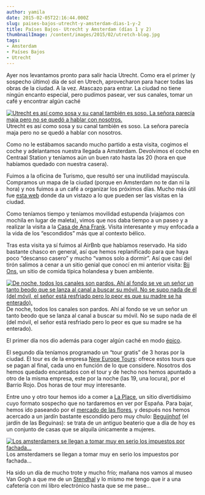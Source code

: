 ```yaml
---
author: yamila
date: 2015-02-05T22:16:44.000Z
slug: paises-bajos-utrecht-y-amsterdam-dias-1-y-2
title: Países Bajos- Utrecht y Amsterdam (días 1 y 2)
thumbnailImage: /content/images/2015/02/utretch-blog.jpg
tags:
- Amsterdam
- Países Bajos
- Utrecht
---
```



Ayer nos levantamos pronto para salir hacia Utrecht. Como era el primer (y sospecho último) día de sol en Utrech, aprovecharon para hacer todas las obras de la ciudad. A la vez. Atascazo para entrar. La ciudad no tiene ningún encanto especial, pero pudimos pasear, ver sus canales, tomar un café y encontrar algún caché

[![Utrecht es así como sosa y su canal también es soso. La señora parecía maja pero no se quedó a hablar con nosotros.](/content/images/2015/02/utretch-blog.jpg#small)](/content/images/2015/02/utretch-blog.jpg#full)
Utrecht es así como sosa y su canal también es soso. La señora parecía maja pero no se quedó a hablar con nosotros.

Como no le estábamos sacando mucho partido a esta visita, cogimos el coche y adelantamos nuestra llegada a Amsterdam. Devolvimos el coche en Centraal Station y teníamos aún un buen rato hasta las 20 (hora en que habíamos quedado con nuestra casera).

Fuimos a la oficina de Turismo, que resultó ser una inutilidad mayúscula. Compramos un mapa de la ciudad (porque en Amsterdam no te dan ni la hora) y nos fuimos a un café a organizar los próximos días. Mucho más útil fue [esta web](http:/soyamsterdam.com/) donde da un vistazo a lo que pueden ser las visitas en la ciudad.

Como teníamos tiempo y teníamos movilidad estupenda (viajamos con mochila en lugar de maleta), vimos que nos daba tiempo a un paseo y a realizar la visita a la [Casa de Ana Frank](http:/www.annefrank.org/). Visita interesante y muy enfocada a la vida de los “escondidos” más que al contexto bélico.

Tras esta visita ya sí fuimos al AirBnb que habíamos reservado. Ha sido bastante chasco en general, así que hemos replanificado para que haya poco “descanso casero” y mucho “vamos solo a dormir”. Así que casi del tirón salimos a cenar a un sitio genial que conocí en mi anterior visita: [Bij Ons](http:/www.bistrobijons.nl/), un sitio de comida típica holandesa y buen ambiente.

[![De noche, todos los canales son pardos. Ahí al fondo se ve un señor un tanto beodo que se lanza al canal a buscar su móvil. No se supo nada de él (del móvil, el señor está resfriado pero lo peor es que su madre se ha enterado).](/content/images/2015/02/ams-la-nuit-blog.jpg#small)](/content/images/2015/02/ams-la-nuit-blog.jpg#full)
De noche, todos los canales son pardos. Ahí al fondo se ve un señor un tanto beodo que se lanza al canal a buscar su móvil. No se supo nada de él (del móvil, el señor está resfriado pero lo peor es que su madre se ha enterado).

El primer día nos dio además para coger algún caché en modo [épico](http:/www.geocaching.com/seek/log.aspx?LUID=e535049e-e055-423a-8490-a178c0b0a0c9).

El segundo día teníamos programado un “tour gratis” de 3 horas por la ciudad. El tour es de la empresa [New Europe Tours](http:/www.neweuropetours.eu/): ofrece estos tours que se pagan al final, cada uno en función de lo que considere. Nosotros dos hemos quedado encantados con el tour y de hecho nos hemos apuntado a otro de la misma empresa, este por la noche (las 19, una locura), por el Barrio Rojo. Dos horas de tour muy interesante.

Entre uno y otro tour hemos ido a comer a [La Place](https:/www.laplace.com/en/), un sitio divertidísimo cuyo formato sospecho que no tardaremos en ver por España. Para bajar, hemos ido paseando por el [mercado de las flores](https:/www.google.com/search?q=mercado+de+las+flores+amsterdam&espv=2&biw=1083&bih=535&source=lnms&tbm=isch&sa=X&ei=6ejTVMfVLoX9UtLxgcAP&ved=0CAcQ_AUoAg), y después nos hemos acercado a un jardín bastante escondido pero muy chulo: [Beguijnhof](https:/www.google.nl/search?q=begijnhof&hl=en-NL&authuser=0&biw=1354&bih=669&source=lnms&tbm=isch&sa=X&ei=NOnTVLSjJ8HxUpSyhOgB&sqi=2&ved=0CAYQ_AUoAQ) (el jardín de las Beguinas): se trata de un antiguo beaterio que a día de hoy es un conjunto de casas que se alquila únicamente a mujeres.

[![Los amsterdamers se llegan a tomar muy en serio los impuestos por fachada...](/content/images/2015/02/ams-blog.jpg#small)](/content/images/2015/02/ams-blog.jpg#full)
Los amsterdamers se llegan a tomar muy en serio los impuestos por fachada…

Ha sido un día de mucho trote y mucho frío; mañana nos vamos al museo Van Gogh a que me de un [Stendhal](http:/es.wikipedia.org/wiki/S%C3%ADndrome_de_Stendhal) y lo mismo me tengo que ir a una cafetería con mi libro electrónico hasta que se me pase… 


